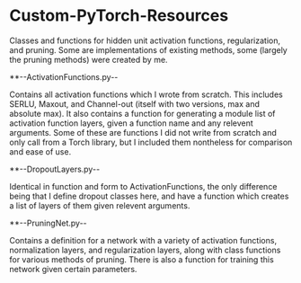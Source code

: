 # Custom-PyTorch-Resources
 Classes and functions for hidden unit activation functions, regularization, and pruning. Some are implementations of existing methods, some (largely the pruning methods) were created by me.

**--ActivationFunctions.py--

Contains all activation functions which I wrote from scratch. This includes SERLU, Maxout,
and Channel-out (itself with two versions, max and absolute max). It also contains a 
function for generating a module list of activation function layers, given a function name 
and any relevent arguments. Some of these are functions I did not write from scratch and
only call from a Torch library, but I included them nontheless for comparison and ease of use.

**--DropoutLayers.py--

Identical in function and form to ActivationFunctions, the only difference being that I define 
dropout classes here, and have a function which creates a list of layers of them given relevent 
arguments.

**--PruningNet.py--

Contains a definition for a network with a variety of activation functions, normalization layers, and regularization layers, along with class functions for various methods of pruning. There is also a function for training this network given certain parameters.
